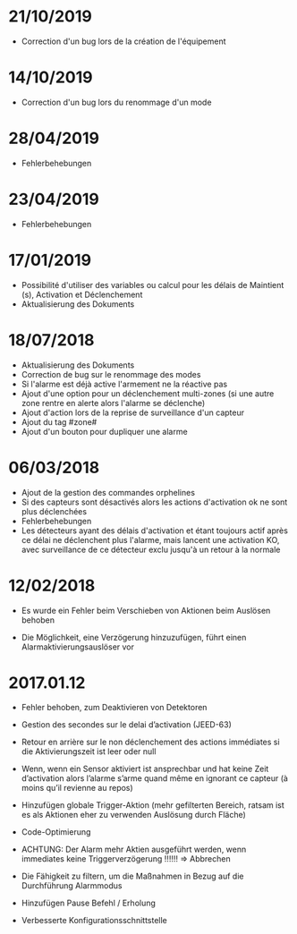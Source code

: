 # 21/10/2019

- Correction d'un bug lors de la création de l'équipement

# 14/10/2019

- Correction d'un bug lors du renommage d'un mode

# 28/04/2019

- Fehlerbehebungen

# 23/04/2019

- Fehlerbehebungen

# 17/01/2019

- Possibilité d'utiliser des variables ou calcul pour les délais de Maintient (s), Activation et Déclenchement
- Aktualisierung des Dokuments

# 18/07/2018

- Aktualisierung des Dokuments
- Correction de bug sur le renommage des modes
- Si l'alarme est déjà active l'armement ne la réactive pas
- Ajout d'une option pour un déclenchement multi-zones (si une autre zone rentre en alerte alors l'alarme se déclenche)
- Ajout d'action lors de la reprise de surveillance d'un capteur
- Ajout du tag #zone#
- Ajout d'un bouton pour dupliquer une alarme

# 06/03/2018

- Ajout de la gestion des commandes orphelines
- Si des capteurs sont désactivés alors les actions d'activation ok ne sont plus déclenchées
- Fehlerbehebungen
- Les détecteurs ayant des délais d'activation et étant toujours actif après ce délai ne déclenchent plus l'alarme, mais lancent une activation KO, avec surveillance de ce détecteur exclu jusqu'à un retour à la normale

# 12/02/2018

- Es wurde ein Fehler beim Verschieben von Aktionen beim Auslösen behoben

- Die Möglichkeit, eine Verzögerung hinzuzufügen, führt einen Alarmaktivierungsauslöser vor

# 2017.01.12

-   Fehler behoben, zum Deaktivieren von Detektoren

-   Gestion des secondes sur le delai d’activation (JEED-63)

-   Retour en arrière sur le non déclenchement des actions immédiates si
    die Aktivierungszeit ist leer oder null

-   Wenn, wenn ein Sensor aktiviert ist ansprechbar und hat keine Zeit
    d’activation alors l’alarme s’arme quand même en ignorant ce capteur
    (à moins qu’il revienne au repos)

-   Hinzufügen globale Trigger-Aktion (mehr gefilterten Bereich,
    ratsam ist es als Aktionen eher zu verwenden
    Auslösung durch Fläche)

-   Code-Optimierung

-   ACHTUNG: Der Alarm mehr Aktien ausgeführt werden, wenn immediates
    keine Triggerverzögerung !!!!!! ⇒ Abbrechen

-   Die Fähigkeit zu filtern, um die Maßnahmen in Bezug auf die Durchführung
    Alarmmodus

-   Hinzufügen Pause Befehl / Erholung

-   Verbesserte Konfigurationsschnittstelle
